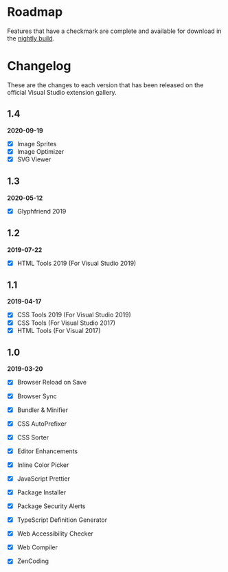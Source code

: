 ﻿# Roadmap

Features that have a checkmark are complete and available for
download in the
[nightly build](http://vsixgallery.com/extension/673DC35F-A9E2-426B-98AF-27F51190D0B4/).

# Changelog
These are the changes to each version that has been released
on the official Visual Studio extension gallery.

## 1.4
**2020-09-19**
- [x] Image Sprites
- [x] Image Optimizer
- [x] SVG Viewer

## 1.3
**2020-05-12**
- [x] Glyphfriend 2019

## 1.2
**2019-07-22**
- [x] HTML Tools 2019 (For Visual Studio 2019)

## 1.1
**2019-04-17**
- [x] CSS Tools 2019 (For Visual Studio 2019)
- [x] CSS Tools (For Visual Studio 2017)
- [x] HTML Tools (For Visual 2017) 

## 1.0
**2019-03-20**
- [x] Browser Reload on Save
- [x] Browser Sync
- [x] Bundler & Minifier
- [x] CSS AutoPrefixer
- [x] CSS Sorter
- [x] Editor Enhancements
- [x] Inline Color Picker
- [x] JavaScript Prettier
- [x] Package Installer
- [x] Package Security Alerts
- [x] TypeScript Definition Generator
- [x] Web Accessibility Checker
- [x] Web Compiler
- [x] ZenCoding


